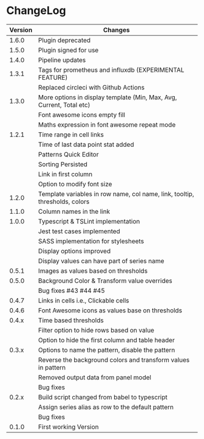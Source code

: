# ChangeLog

| Version            | Changes   |
| -------------------|-----------|
| 1.6.0              | Plugin deprecated |
| 1.5.0              | Plugin signed for use |
| 1.4.0              | Pipeline updates |
| 1.3.1              | Tags for prometheus and influxdb (EXPERIMENTAL FEATURE) |
|                    | Replaced circleci with Github Actions |
| 1.3.0              | More options in display template (Min, Max, Avg, Current, Total etc) | 
|                    | Font awesome icons empty fill |
|                    | Maths expression in font awesome repeat mode |
| 1.2.1              | Time range in cell links |
|                    | Time of last data point stat added |
|                    | Patterns Quick Editor |
|                    | Sorting Persisted |
|                    | Link in first column |
|                    | Option to modify font size |
| 1.2.0              | Template variables in row name, col name, link, tooltip, thresholds, colors |
| 1.1.0              | Column names in the link |
| 1.0.0              | Typescript & TSLint implementation |
|                    | Jest test cases implemented |
|                    | SASS implementation for stylesheets |
|                    | Display options improved |
|                    | Display values can have part of series name |
| 0.5.1              | Images as values based on thresholds |
| 0.5.0              | Background Color & Transform value overrides |
|                    | Bug fixes #43 #44 #45 |
| 0.4.7              | Links in cells i.e., Clickable cells |
| 0.4.6              | Font Awesome icons as values base on thresholds |
| 0.4.x              | Time based thresholds |
|                    | Filter option to hide rows based on value |
|                    | Option to hide the first column and table header |
| 0.3.x              | Options to name the pattern, disable the pattern |
|                    | Reverse the background colors and transform values in pattern |
|                    | Removed output data from panel model |
|                    | Bug fixes |
| 0.2.x              | Build script changed from babel to typescript |
|                    | Assign series alias as row to the default pattern |
|                    | Bug fixes |
| 0.1.0              | First working Version |
